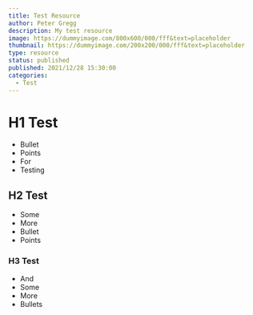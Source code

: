 ```yaml
---
title: Test Resource
author: Peter Gregg
description: My test resource
image: https://dummyimage.com/800x600/000/fff&text=placeholder
thumbnail: https://dummyimage.com/200x200/000/fff&text=placeholder
type: resource
status: published
published: 2021/12/28 15:30:00
categories: 
  - Test
---
```


# H1 Test
- Bullet
- Points
- For
- Testing

## H2 Test
- Some
- More
- Bullet
- Points

### H3 Test
- And
- Some
- More
- Bullets
